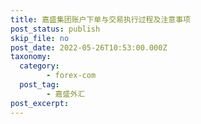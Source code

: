 ```yaml
---
title: 嘉盛集团账户下单与交易执行过程及注意事项
post_status: publish
skip_file: no
post_date: 2022-05-26T10:53:00.000Z
taxonomy:
  category:
        - forex-com
  post_tag:
        - 嘉盛外汇
post_excerpt: 
---
```

